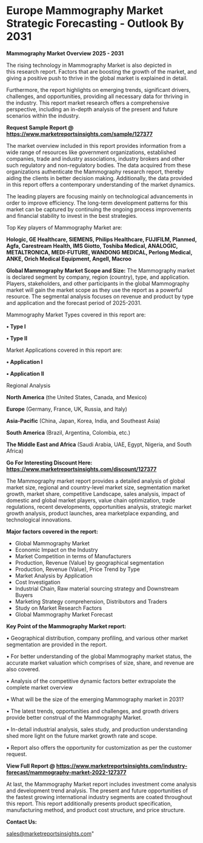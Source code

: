  # Europe Mammography Market Strategic Forecasting - Outlook By 2031

<Strong> Mammography Market Overview 2025 - 2031</strong>

The rising technology in Mammography Market is also depicted in this research report. Factors that are boosting the growth of the market, and giving a positive push to thrive in the global market is explained in detail.

Furthermore, the report highlights on emerging trends, significant drivers, challenges, and opportunities, providing all necessary data for thriving in the industry. This report market research offers a comprehensive perspective, including an in-depth analysis of the present and future scenarios within the industry.

<strong>Request Sample Report @ <a href=https://www.marketreportsinsights.com/sample/127377>https://www.marketreportsinsights.com/sample/127377</a></strong>

The market overview included in this report provides information from a wide range of resources like government organizations, established companies, trade and industry associations, industry brokers and other such regulatory and non-regulatory bodies. The data acquired from these organizations authenticate the Mammography research report, thereby aiding the clients in better decision making. Additionally, the data provided in this report offers a contemporary understanding of the market dynamics.

The leading players are focusing mainly on technological advancements in order to improve efficiency. The long-term development patterns for this market can be captured by continuing the ongoing process improvements and financial stability to invest in the best strategies.

Top Key players of Mammography Market are:

<strong>Hologic, GE Healthcare, SIEMENS, Philips Healthcare, FUJIFILM, Planmed, Agfa, Carestream Health, IMS Giotto, Toshiba Medical, ANALOGIC, METALTRONICA, MEDI-FUTURE, WANDONG MEDICAL, Perlong Medical, ANKE, Orich Medical Equipment, Angell, Macroo</strong>

<strong><b>Global Mammography Market Scope and Size:</b></strong>
The Mammography market is declared segment by company, region (country), type, and application. Players, stakeholders, and other participants in the global Mammography market will gain the market scope as they use the report as a powerful resource. The segmental analysis focuses on revenue and product by type and application and the forecast period of 2025-2031.

Mammography Market Types covered in this report are:

<strong>• Type I

• Type II</strong>

Market Applications covered in this report are:

<strong>• Application I

• Application II</strong> 

Regional Analysis

<strong>North America</strong> (the United States, Canada, and Mexico)

<strong>Europe</strong> (Germany, France, UK, Russia, and Italy)

<strong>Asia-Pacific</strong> (China, Japan, Korea, India, and Southeast Asia)

<strong>South America</strong> (Brazil, Argentina, Colombia, etc.)

<strong>The Middle East and Africa</strong> (Saudi Arabia, UAE, Egypt, Nigeria, and South Africa)

<strong>Go For Interesting Discount Here: <a href=https://www.marketreportsinsights.com/discount/127377>https://www.marketreportsinsights.com/discount/127377</a></strong>

The Mammography market report provides a detailed analysis of global market size, regional and country-level market size, segmentation market growth, market share, competitive Landscape, sales analysis, impact of domestic and global market players, value chain optimization, trade regulations, recent developments, opportunities analysis, strategic market growth analysis, product launches, area marketplace expanding, and technological innovations.

<strong><b>Major factors covered in the report:</b></strong>
<ul>
  <li>Global Mammography Market </li>
  <li>Economic Impact on the Industry</li>
  <li>Market Competition in terms of Manufacturers</li>
  <li>Production, Revenue (Value) by geographical segmentation</li>
  <li>Production, Revenue (Value), Price Trend by Type</li>
  <li>Market Analysis by Application</li>
  <li>Cost Investigation</li>
  <li>Industrial Chain, Raw material sourcing strategy and Downstream Buyers</li>
  <li>Marketing Strategy comprehension, Distributors and Traders</li>
  <li>Study on Market Research Factors</li>
  <li>Global Mammography Market Forecast</li>
</ul>

<strong><b>Key Point of the Mammography Market report:</b></strong>

• Geographical distribution, company profiling, and various other market segmentation are provided in the report.

• For better understanding of the global Mammography market status, the accurate market valuation which comprises of size, share, and revenue are also covered.

• Analysis of the competitive dynamic factors better extrapolate the complete market overview

• What will be the size of the emerging Mammography market in 2031?

• The latest trends, opportunities and challenges, and growth drivers provide better construal of the Mammography Market.

• In-detail industrial analysis, sales study, and production understanding shed more light on the future market growth rate and scope.

• Report also offers the opportunity for customization as per the customer request.

<strong><b>View Full Report @ <a href=https://www.marketreportsinsights.com/industry-forecast/mammography-market-2022-127377>https://www.marketreportsinsights.com/industry-forecast/mammography-market-2022-127377</a></b></strong>


At last, the Mammography Market report includes investment come analysis and development trend analysis. The present and future opportunities of the fastest growing international industry segments are coated throughout this report. This report additionally presents product specification, manufacturing method, and product cost structure, and price structure.

<strong>Contact Us:</strong>

sales@marketreportsinsights.com"
